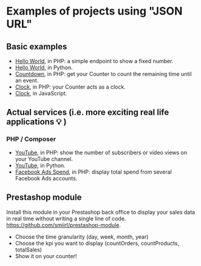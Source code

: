 # Examples of projects using "JSON URL" 

## Basic examples

- [Hello World](/samples/php/hello_world_json), in PHP: a simple endpoint to show a fixed number.
- [Hello World](/samples/python/hello_world), in Python.
- [Countdown](/samples/php/countdown), in PHP: get your Counter to count the remaining time until an event.
- [Clock](/samples/php/clock), in PHP: your Counter acts as a clock.
- [Clock](/samples/js/clock), in JavaScript.


## Actual services (i.e. more exciting real life applications 💡 )

### PHP / Composer
- [YouTube](/samples/php/youtube), in PHP: show the number of subscribers or video views on your YouTube channel. 
- [YouTube](/samples/python/youtube), in Python.
- [Facebook Ads Spend](/samples/php/facebookAdsSpend), in PHP: display total spend from several Facebook Ads accounts.


## Prestashop module
Install this module in your Prestashop back office to display your sales data in real time without writing a single line of code.
https://github.com/smiirl/prestashop-module.
 - Choose the time granularity (day, week, month, year)
 - Choose the kpi you want to display (countOrders, countProducts, totalSales)
 - Show it on your counter!



